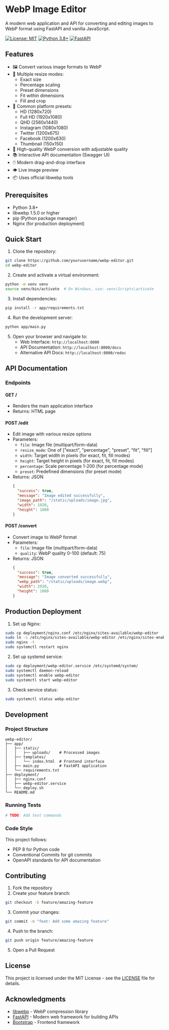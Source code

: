 # WebP Image Editor

A modern web application and API for converting and editing images to WebP format using FastAPI and vanilla JavaScript.

[![License: MIT](https://img.shields.io/badge/License-MIT-yellow.svg)](https://opensource.org/licenses/MIT)
[![Python 3.8+](https://img.shields.io/badge/python-3.8+-blue.svg)](https://www.python.org/downloads/)
[![FastAPI](https://img.shields.io/badge/FastAPI-0.104.1-009688.svg)](https://fastapi.tiangolo.com)

## Features

- 🖼️ Convert various image formats to WebP
- 🎨 Multiple resize modes:
  - Exact size
  - Percentage scaling
  - Preset dimensions
  - Fit within dimensions
  - Fill and crop
- 📱 Common platform presets:
  - HD (1280x720)
  - Full HD (1920x1080)
  - QHD (2560x1440)
  - Instagram (1080x1080)
  - Twitter (1200x675)
  - Facebook (1200x630)
  - Thumbnail (150x150)
- 🎯 High-quality WebP conversion with adjustable quality
- 📚 Interactive API documentation (Swagger UI)
- 🖱️ Modern drag-and-drop interface
- 👁️ Live image preview
- 📦 Uses official libwebp tools

## Prerequisites

- Python 3.8+
- libwebp 1.5.0 or higher
- pip (Python package manager)
- Nginx (for production deployment)

## Quick Start

1. Clone the repository:
```bash
git clone https://github.com/yourusername/webp-editor.git
cd webp-editor
```

2. Create and activate a virtual environment:
```bash
python -m venv venv
source venv/bin/activate  # On Windows, use: venv\Scripts\activate
```

3. Install dependencies:
```bash
pip install -r app/requirements.txt
```

4. Run the development server:
```bash
python app/main.py
```

5. Open your browser and navigate to:
   - Web Interface: `http://localhost:8000`
   - API Documentation: `http://localhost:8000/docs`
   - Alternative API Docs: `http://localhost:8000/redoc`

## API Documentation

### Endpoints

#### GET /
- Renders the main application interface
- Returns: HTML page

#### POST /edit
- Edit image with various resize options
- Parameters:
  - `file`: Image file (multipart/form-data)
  - `resize_mode`: One of ["exact", "percentage", "preset", "fit", "fill"]
  - `width`: Target width in pixels (for exact, fit, fill modes)
  - `height`: Target height in pixels (for exact, fit, fill modes)
  - `percentage`: Scale percentage 1-200 (for percentage mode)
  - `preset`: Predefined dimensions (for preset mode)
- Returns: JSON
  ```json
  {
    "success": true,
    "message": "Image edited successfully",
    "image_path": "/static/uploads/image.jpg",
    "width": 1920,
    "height": 1080
  }
  ```

#### POST /convert
- Convert image to WebP format
- Parameters:
  - `file`: Image file (multipart/form-data)
  - `quality`: WebP quality 0-100 (default: 75)
- Returns: JSON
  ```json
  {
    "success": true,
    "message": "Image converted successfully",
    "webp_path": "/static/uploads/image.webp",
    "width": 1920,
    "height": 1080
  }
  ```

## Production Deployment

1. Set up Nginx:
```bash
sudo cp deployment/nginx.conf /etc/nginx/sites-available/webp-editor
sudo ln -s /etc/nginx/sites-available/webp-editor /etc/nginx/sites-enabled/
sudo nginx -t
sudo systemctl restart nginx
```

2. Set up systemd service:
```bash
sudo cp deployment/webp-editor.service /etc/systemd/system/
sudo systemctl daemon-reload
sudo systemctl enable webp-editor
sudo systemctl start webp-editor
```

3. Check service status:
```bash
sudo systemctl status webp-editor
```

## Development

### Project Structure
```
webp-editor/
├── app/
│   ├── static/
│   │   ├── uploads/    # Processed images
│   ├── templates/
│   │   └── index.html  # Frontend interface
│   ├── main.py         # FastAPI application
│   └── requirements.txt
├── deployment/
│   ├── nginx.conf
│   ├── webp-editor.service
│   └── deploy.sh
└── README.md
```

### Running Tests
```bash
# TODO: Add test commands
```

### Code Style
This project follows:
- PEP 8 for Python code
- Conventional Commits for git commits
- OpenAPI standards for API documentation

## Contributing

1. Fork the repository
2. Create your feature branch:
```bash
git checkout -b feature/amazing-feature
```

3. Commit your changes:
```bash
git commit -m "feat: Add some amazing feature"
```

4. Push to the branch:
```bash
git push origin feature/amazing-feature
```

5. Open a Pull Request

## License

This project is licensed under the MIT License - see the [LICENSE](LICENSE) file for details.

## Acknowledgments

- [libwebp](https://developers.google.com/speed/webp/docs/api) - WebP compression library
- [FastAPI](https://fastapi.tiangolo.com/) - Modern web framework for building APIs
- [Bootstrap](https://getbootstrap.com/) - Frontend framework 